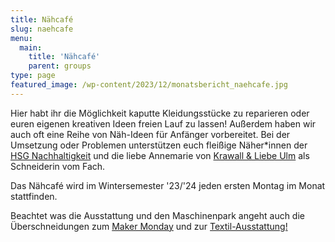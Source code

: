 ```yaml
---
title: Nähcafé
slug: naehcafe
menu: 
  main:
    title: 'Nähcafé'
    parent: groups
type: page
featured_image: /wp-content/2023/12/monatsbericht_naehcafe.jpg
---
```

Hier habt ihr die Möglichkeit kaputte Kleidungsstücke zu reparieren oder euren eigenen kreativen Ideen freien Lauf zu lassen! Außerdem haben wir auch oft eine Reihe von Näh-Ideen für Anfänger vorbereitet. Bei der Umsetzung  oder Problemen unterstützen euch fleißige Näher\*innen der [HSG Nachhaltigkeit](https://www.uni-ulm.de/misc/hg-nachhaltigkeit/hsgn/) und die liebe Annemarie von [Krawall & Liebe Ulm](https://krawallundliebe-fairfashion.de/) als Schneiderin vom Fach.

Das Nähcafé wird im Wintersemester '23/'24 jeden ersten Montag im Monat stattfinden.

Beachtet was die Ausstattung und den Maschinenpark angeht auch die Überschneidungen zum [Maker Monday](/gruppen/makermonday/) und zur [Textil-Ausstattung!](/make/textil)
